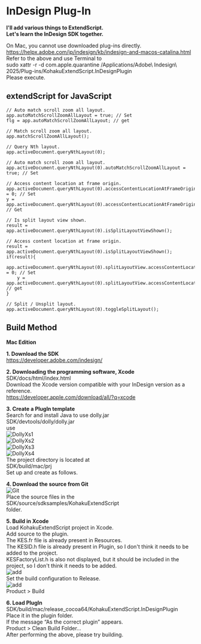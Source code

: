 # InDesign Plug-In

**I'll add various things to ExtendScript.**
<br>**Let's learn the InDesign SDK together.**

On Mac, you cannot use downloaded plug-ins directly.<br>
https://helpx.adobe.com/jp/indesign/kb/indesign-and-macos-catalina.html<br>
Refer to the above and use Terminal to<br>
sudo xattr -r -d com.apple.quarantine /Applications/Adobe\ Indesign\ 2025/Plug-ins/KohakuExtendScript.InDesignPlugin<br>
Please execute.

## extendScript for JavaScript
```
// Auto match scroll zoom all layout. 
app.autoMatchScrollZoomAllLayout = true; // Set
flg = app.autoMatchScrollZoomAllLayout; // get

// Match scroll zoom all layout.
app.matchScrollZoomAllLayout();

// Query Nth layout. 
app.activeDocument.queryNthLayout(0);

// Auto match scroll zoom all layout.
app.activeDocument.queryNthLayout(0).autoMatchScrollZoomAllLayout = true; // Set

// Access content location at frame origin.
app.activeDocument.queryNthLayout(0).accessContentLocationAtFrameOriginX = 0; // Set
y = app.activeDocument.queryNthLayout(0).accessContentLocationAtFrameOriginY;  // Get

// Is split layout view shown.
result = app.activeDocument.queryNthLayout(0).isSplitLayoutViewShown();

// Access content location at frame origin.
result = app.activeDocument.queryNthLayout(0).isSplitLayoutViewShown();
if(result){
    app.activeDocument.queryNthLayout(0).splitLayoutView.accessContentLocationAtFrameOriginX = 0; // Set
    y = app.activeDocument.queryNthLayout(0).splitLayoutView.accessContentLocationAtFrameOriginY; // get
}

// Split / Unsplit layout.
app.activeDocument.queryNthLayout(0).toggleSplitLayout();
```

## Build Method
**Mac Edition**

**1. Download the SDK**<br>
https://developer.adobe.com/indesign/

**2. Downloading the programming software, Xcode**<br>
SDK/docs/html/index.html<br>
Download the Xcode version compatible with your InDesign version as a reference.<br>
https://developer.apple.com/download/all/?q=xcode

**3. Create a PlugIn template**<br>
Search for and install Java to use dolly.jar<br>
SDK/devtools/dolly/dolly.jar<br>
use<br>
![DollyXs1](https://github.com/user-attachments/assets/51c2d74e-a4fd-4f59-a0a3-be12664886b3)<br>
![DollyXs2](https://github.com/user-attachments/assets/f3217a76-ae24-4900-91de-70192542722d)<br>
![DollyXs3](https://github.com/user-attachments/assets/c1529862-f564-44c9-a7ff-ed72d327351a)<br>
![DollyXs4](https://github.com/user-attachments/assets/7b38b6ef-65c6-4e59-ad6f-f8037bfc5478)<br>
The project directory is located at<br>
SDK/build/mac/prj<br>
Set up and create as follows.

**4. Download the source from Git**<br>
![Git](https://github.com/user-attachments/assets/5157f513-096f-4e2e-b471-af644948e97c)<br>
Place the source files in the<br>
SDK/source/sdksamples/KohakuExtendScript<br>
folder.

**5. Build in Xcode**<br>
Load KohakuExtendScript project in Xcode.<br>
Add source to the plugin.<br>
The KES.fr file is already present in Resources.<br>
The KESID.h file is already present in Plugin, so I don't think it needs to be added to the project.<br>
KESFactoryList.h is also not displayed, but it should be included in the project, so I don't think it needs to be added.<br>
![add](https://github.com/user-attachments/assets/b59fa0ad-5317-4d33-a50c-fb83f53aa459)&nbsp;  
Set the build configuration to Release.<br>
![add](https://github.com/user-attachments/assets/f8f82811-aa80-45e3-a15b-3938aa53e278)<br>
Product > Build

**6. Load PlugIn**<br>
SDK/build/mac/release_cocoa64/KohakuExtendScript.InDesignPlugin<br>
Place it in the plugin folder.<br>
If the message “As the correct plugin” appears.<br>
Product > Clean Build Folder...<br>
After performing the above, please try building.
